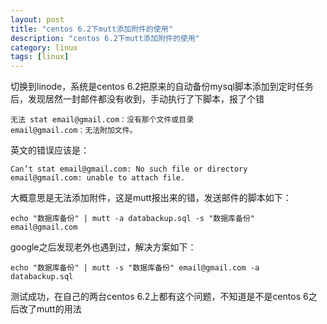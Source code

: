 ```yaml
---
layout: post
title: "centos 6.2下mutt添加附件的使用"
description: "centos 6.2下mutt添加附件的使用"
category: linux
tags: [linux]
---
```


切换到linode，系统是centos 6.2把原来的自动备份mysql脚本添加到定时任务后，发现居然一封邮件都没有收到，手动执行了下脚本，报了个错

	无法 stat email@gmail.com：没有那个文件或目录
	email@gmail.com：无法附加文件。
	
英文的错误应该是：

	Can’t stat email@gmail.com: No such file or directory
	email@gmail.com: unable to attach file.
	
大概意思是无法添加附件，这是mutt报出来的错，发送邮件的脚本如下：
	
	echo "数据库备份" | mutt -a databackup.sql -s "数据库备份" email@gmail.com
	
google之后发现老外也遇到过，解决方案如下：
	
	echo "数据库备份" | mutt -s "数据库备份" email@gmail.com -a databackup.sql

测试成功，在自己的两台centos 6.2上都有这个问题，不知道是不是centos 6之后改了mutt的用法